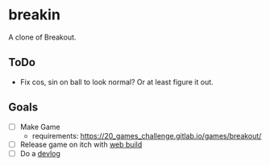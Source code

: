 # breakin
A clone of Breakout.

## ToDo
- Fix cos, sin on ball to look normal? Or at least figure it out.

## Goals
- [ ] Make Game
  - requirements: https://20_games_challenge.gitlab.io/games/breakout/
- [ ] Release game on itch with [web build](https://theminesareshakin.itch.io/)
- [ ] Do a [devlog](https://jakemeinershagen.com/technology)
